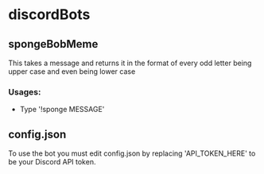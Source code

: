 # discordBots

## spongeBobMeme
This takes a message and returns it in the format of every odd letter being upper case and even being lower case
### Usages:
* Type '!sponge MESSAGE'


## config.json

To use the bot you must edit config.json by replacing 'API_TOKEN_HERE' to be your Discord API token.
